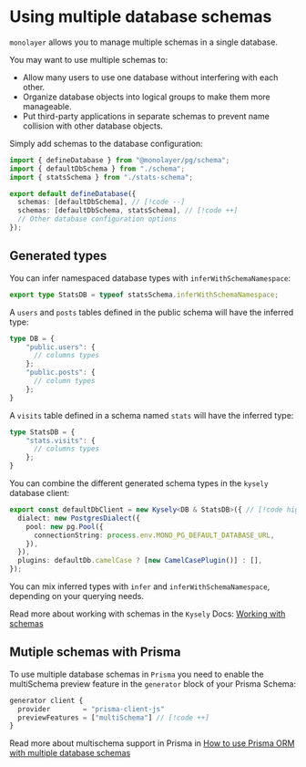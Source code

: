 # Using multiple database schemas

`monolayer` allows you to manage multiple schemas in a single database.

You may want to use multiple schemas to:
- Allow many users to use one database without interfering with each other.
- Organize database objects into logical groups to make them more manageable.
- Put third-party applications in separate schemas to prevent name collision with other database objects.


Simply add schemas to the database configuration:

```ts
import { defineDatabase } from "@monolayer/pg/schema";
import { defaultDbSchema } from "./schema";
import { statsSchema } from "./stats-schema";

export default defineDatabase({
  schemas: [defaultDbSchema], // [!code --]
  schemas: [defaultDbSchema, statsSchema], // [!code ++]
  // Other database configuration options
});
```

## Generated types

You can infer namespaced database types with `inferWithSchemaNamespace`:

```ts
export type StatsDB = typeof statsSchema.inferWithSchemaNamespace;
```


A `users` and `posts` tables defined in the public schema will have the inferred type:

```ts
type DB = {
    "public.users": {
      // columns types
    };
    "public.posts": {
      // column types
    };
}
```

A `visits` table defined in a schema named `stats` will have the inferred type:

```ts
type StatsDB = {
    "stats.visits": {
      // columns types
    };
}
```

You can combine the different generated schema types in the `kysely` database client:

```ts
export const defaultDbClient = new Kysely<DB & StatsDB>({ // [!code highlight]
  dialect: new PostgresDialect({
    pool: new pg.Pool({
      connectionString: process.env.MONO_PG_DEFAULT_DATABASE_URL,
    }),
  }),
  plugins: defaultDb.camelCase ? [new CamelCasePlugin()] : [],
});
```

You can mix inferred types with `infer` and `inferWithSchemaNamespace`, depending on your querying needs.

Read more about working with schemas in the `Kysely` Docs: [Working with schemas](https://kysely.dev/docs/recipes/schemas)


## Mutiple schemas with Prisma

To use multiple database schemas in `Prisma` you need to enable the multiSchema preview feature in the `generator` block of your Prisma Schema:

```ts
generator client {
  provider        = "prisma-client-js"
  previewFeatures = ["multiSchema"] // [!code ++]
}
```

Read more about multischema support in Prisma in [How to use Prisma ORM with multiple database schemas](https://www.prisma.io/docs/orm/prisma-schema/data-model/multi-schema)

